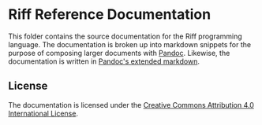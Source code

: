 # Riff Reference Documentation

This folder contains the source documentation for the Riff programming language.
The documentation is broken up into markdown snippets for the purpose of
composing larger documents with [Pandoc](https://pandoc.org/index.html).
Likewise, the documentation is written in [Pandoc's extended
markdown](https://pandoc.org/MANUAL.html#pandocs-markdown).

## License

The documentation is licensed under the [Creative Commons Attribution 4.0
International License](http://creativecommons.org/licenses/by/4.0/).
